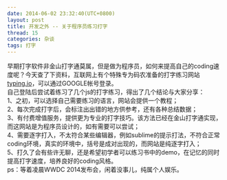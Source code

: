 ```yaml
---
date: 2014-06-02 23:32:40(UTC+0800)
layout: post
title: 开发之外 -- 关于程序员练习打字
thread: 15
categories: 杂谈
tags: 打字
---
```


早期打字软件非金山打字通莫属，但是做为程序员，如何来提高自己的coding速度呢？今天查了下资料，互联网上有个特殊专为码农准备的打字练习网站[typing.io](http://typing.io)，可以通过GOOGLE帐号登录。
<br/>自己登陆后尝试着练习了几个js的打字练习，得出了几个结论与大家分享：
<br/>1、之初，可以选择自己需要练习的语言，网站会提供一个教程；
<br/>2、每次完成打字后，会标注出出错的地方供参考，还有各种总结数据；
<br/>3、有付费增值服务，提供更为专业的打字技巧。该方法已经在金山打字通实现，而这网站是为程序员设计的，如有需要可以尝试；
<br/>4、需要逐字打入，不太符合某些编辑器，例如sublime的提示打法，不符合正常coding环境，真实的环境中，括号是成对出现的，而网站是纯逐字打入；
<br/>5、打久了会有些许无聊，还是希望初学者可以练习书中的demo，在记忆的同时提高打字速度，培养良好的coding风格。
<br/>ps：等着凌晨WWDC 2014发布会，闲着没事儿，纯属个人娱乐。